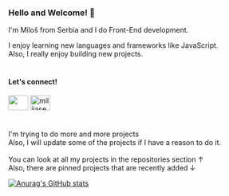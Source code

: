 ### Hello and Welcome! 👋 <br /> 
I'm Miloš from Serbia and I do Front-End development. <br />

I enjoy learning new languages and frameworks like JavaScript. <br />
Also, I really enjoy building new projects.

#

#### Let's connect! <br />
<p align="left">
<a href="https://www.linkedin.com/in/miloš-milijašević-bba197234/" target="_blank"><img align="center" src="https://raw.githubusercontent.com/rahuldkjain/github-profile-readme-generator/master/src/images/icons/Social/linked-in-alt.svg" alt="" height="30" width="40" /></a>
<a href="https://twitter.com/milijasevic00" target="_blank"><img align="center" src="https://raw.githubusercontent.com/rahuldkjain/github-profile-readme-generator/master/src/images/icons/Social/twitter.svg" alt="milijasevic00" height="30" width="40" /></a>
</p>

#

I'm trying to do more and more projects <br>
Also, I will update some of the projects if I have a reason to do it. <br> <br>
You can look at all my projects in the repositories section ↑ <br>
Also, there are pinned projects that are recently added ↓

[![Anurag's GitHub stats](https://github-readme-stats.vercel.app/api?username=MilosM00)](https://github.com/anuraghazra/github-readme-stats)
